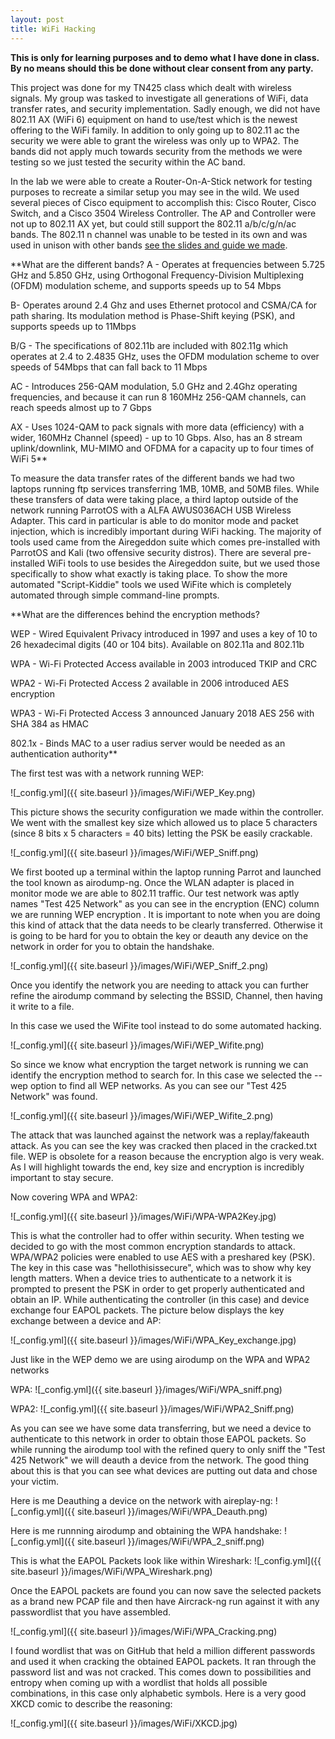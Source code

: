 ```yaml
---
layout: post
title: WiFi Hacking
---
```

**This is only for learning purposes and to demo what I have done in class. By no means should this be done without clear consent from any party.**

This project was done for my TN425 class which dealt with wireless signals.
My group was tasked to investigate all generations of WiFi, data transfer rates, and security implementation. Sadly enough, we did not have 802.11 AX (WiFi 6) equipment on hand to use/test which is the newest offering to the WiFi family. In addition to only going up to 802.11 ac the security we were able to grant the wireless was only up to WPA2. The bands did not apply much towards security from the methods we were testing so we just tested the security within the AC band.

In the lab we were able to create a Router-On-A-Stick network for testing purposes to recreate a similar setup you may see in the wild.
We used several pieces of Cisco equipment to accomplish this: Cisco Router, Cisco Switch, and a Cisco 3504 Wireless Controller. The AP and Controller were not up to 802.11 AX yet, but could still support the 802.11 a/b/c/g/n/ac bands. The 802.11 n channel was unable to be tested in its own and was used in unison with other bands [see the slides and guide we made](https://drive.google.com/open?id=1sozDTa1xm9SjYfEsAZY7P4lSRtlAXzca).

**What are the different bands?
A - Operates at frequencies between 5.725 GHz and 5.850 GHz, using Orthogonal Frequency-Division Multiplexing (OFDM)  modulation scheme, and supports speeds up to 54 Mbps

B- Operates around 2.4 Ghz and uses Ethernet protocol and CSMA/CA for path sharing. Its modulation method is Phase-Shift keying (PSK), and supports speeds up to 11Mbps

B/G - The specifications of 802.11b are included with 802.11g which operates at 2.4 to 2.4835 GHz, uses the OFDM modulation scheme to over speeds of 54Mbps that can fall back to 11 Mbps

AC - Introduces 256-QAM modulation, 5.0 GHz and 2.4Ghz operating frequencies, and because it can run 8 160MHz 256-QAM channels, can reach speeds almost up to 7 Gbps

AX - Uses 1024-QAM to pack signals with more data (efficiency) with a wider, 160MHz Channel (speed) - up to 10 Gbps. Also, has an 8 stream uplink/downlink, MU-MIMO and OFDMA for a capacity up to four times of WiFi 5**


To measure the data transfer rates of the different bands we had two laptops running ftp services transferring 1MB, 10MB, and 50MB files. While these transfers of data were taking place, a third laptop outside of the network running ParrotOS with a ALFA AWUS036ACH USB Wireless Adapter. This card in particular is able to do monitor mode and packet injection, which is incredibly important during WiFi hacking. The majority of tools used came from the Airegeddon suite which comes pre-installed with ParrotOS and Kali (two offensive security distros). There are several pre-installed WiFi tools to use besides the Airegeddon suite, but we used those specifically to show what exactly is taking place. To show the more automated "Script-Kiddie" tools we used WiFite which is completely automated through simple command-line prompts.

**What are the differences behind the encryption methods?

WEP - Wired Equivalent Privacy introduced in 1997 and uses a key of 10 to 26 hexadecimal digits (40 or 104 bits). Available on 802.11a and 802.11b  

WPA - Wi-Fi Protected Access available in 2003 introduced TKIP and CRC

WPA2 - Wi-Fi Protected Access 2 available in 2006 introduced AES encryption

WPA3 - Wi-Fi Protected Access 3 announced January 2018 AES 256 with SHA 384 as HMAC

802.1x - Binds MAC to a user radius server would be needed as an authentication authority**

The first test was with a network running WEP:

![_config.yml]({{ site.baseurl }}/images/WiFi/WEP_Key.png)

This picture shows the security configuration we made within the controller. We went with the smallest key size which allowed us to place 5 characters (since 8 bits x 5 characters = 40 bits) letting the PSK be easily crackable.

![_config.yml]({{ site.baseurl }}/images/WiFi/WEP_Sniff.png)

We first booted up a terminal within the laptop running Parrot and launched the tool known as airodump-ng. Once the WLAN adapter is placed in monitor mode we are able to 802.11 traffic. Our test network was aptly names "Test 425 Network" as you can see in the encryption (ENC) column we are running WEP encryption . It is important to note when you are doing this kind of attack that the data needs to be clearly transferred. Otherwise it is going to be hard for you to obtain the key or deauth any device on the network in order for you to obtain the handshake.

![_config.yml]({{ site.baseurl }}/images/WiFi/WEP_Sniff_2.png)

Once you identify the network you are needing to attack you can further refine the airodump command by selecting the BSSID, Channel, then having it write to a file.

In this case we used the WiFite tool instead to do some automated hacking.

![_config.yml]({{ site.baseurl }}/images/WiFi/WEP_Wifite.png)

So since we know what encryption the target network is running we can identify the encryption method to search for. In this case we selected the --wep option to find all WEP networks. As you can see our "Test 425 Network" was found.

![_config.yml]({{ site.baseurl }}/images/WiFi/WEP_Wifite_2.png)

The attack that was launched against the network was a replay/fakeauth attack. As you can see the key was cracked then placed in the cracked.txt file. WEP is obsolete for a reason because the encryption algo is very weak. As I will highlight towards the end, key size and encryption is incredibly important to stay secure.

Now covering WPA and WPA2:

![_config.yml]({{ site.baseurl }}/images/WiFi/WPA-WPA2Key.jpg)

This is what the controller had to offer within security. When testing we decided to go with the most common encryption standards to attack. WPA/WPA2 policies were enabled to use AES with a preshared key (PSK). The key in this case was "hellothisissecure", which was to show why key length matters. When a device tries to authenticate to a network it is prompted to present the PSK in order to get properly authenticated and obtain an IP. While authenticating the controller (in this case) and device exchange four EAPOL packets. The picture below displays the key exchange between a device and AP:

![_config.yml]({{ site.baseurl }}/images/WiFi/WPA_Key_exchange.jpg)



Just like in the WEP demo we are using airodump on the WPA and WPA2 networks

WPA:
![_config.yml]({{ site.baseurl }}/images/WiFi/WPA_sniff.png)

WPA2:
![_config.yml]({{ site.baseurl }}/images/WiFi/WPA2_Sniff.png)

As you can see we have some data transferring, but we need a device to authenticate to this network in order to obtain those EAPOL packets. So while running the airodump tool with the refined query to only sniff the "Test 425 Network" we will deauth a device from the network. The good thing about this is that you can see what devices are putting out data and chose your victim.

Here is me Deauthing a device on the network with aireplay-ng:
![_config.yml]({{ site.baseurl }}/images/WiFi/WPA_Deauth.png)

Here is me runnning airodump and obtaining the WPA handshake:
![_config.yml]({{ site.baseurl }}/images/WiFi/WPA_2_sniff.png)

This is what the EAPOL Packets look like within Wireshark:
![_config.yml]({{ site.baseurl }}/images/WiFi/WPA_Wireshark.png)

Once the EAPOL packets are found you can now save the selected packets as a brand new PCAP file and then have Aircrack-ng run against it with any passwordlist that you have assembled.

![_config.yml]({{ site.baseurl }}/images/WiFi/WPA_Cracking.png)

I found wordlist that was on GitHub that held a million different passwords and used it when cracking the obtained EAPOL packets. It ran through the password list and was not cracked. This comes down to possibilities and entropy when coming up with a wordlist that holds all possible combinations, in this case only alphabetic symbols.
Here is a very good XKCD comic to describe the reasoning:

![_config.yml]({{ site.baseurl }}/images/WiFi/XKCD.jpg)
